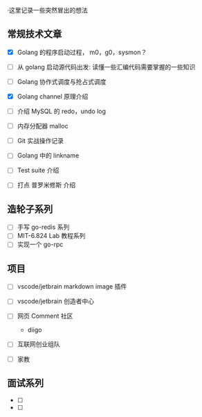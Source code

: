 ·这里记录一些突然冒出的想法

## 常规技术文章

- [X] Golang 的程序启动过程， m0，g0，sysmon？
- [ ] 从 golang 启动源代码出发: 读懂一些汇编代码需要掌握的一些知识
- [ ] Golang 协作式调度与抢占式调度
- [X] Golang channel 原理介绍
- [ ] 介绍 MySQL 的 redo，undo log
- [ ] 内存分配器 malloc
- [ ] Git 实战操作记录
- [ ] Golang 中的 linkname
- [ ] Test suite 介绍
- [ ] 打点 普罗米修斯 介绍



## 造轮子系列

- [ ] 手写 go-redis 系列
- [ ] MIT-6.824 Lab 教程系列
- [ ] 实现一个 go-rpc

## 项目

- [ ] vscode/jetbrain markdown image 插件
- [ ] vscode/jetbrain 创造者中心
- [ ] 网页 Comment 社区
  - diigo

- [ ] 互联网创业组队
- [ ] 家教

## 面试系列

- [ ]
- [ ]
